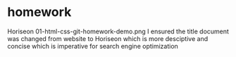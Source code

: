 # homework

Horiseon
01-html-css-git-homework-demo.png
I ensured the title document was changed from website to Horiseon which is more desciptive and concise which is imperative for search engine optimization
